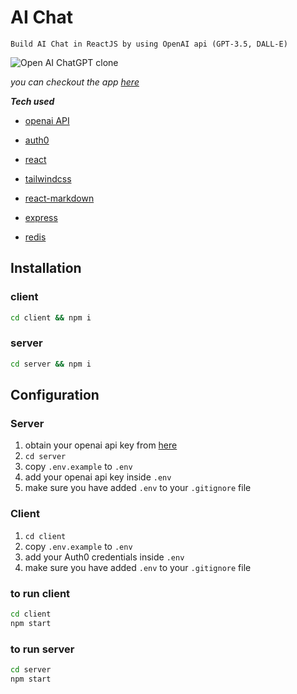 # AI Chat

    Build AI Chat in ReactJS by using OpenAI api (GPT-3.5, DALL-E)

![Open AI ChatGPT clone](https://res.cloudinary.com/myfinance/image/upload/v1678999771/MyFinance/preview_ai_whorwf.png)

_you can checkout the app [here](https://gptchat-clone.vercel.app)_

**_Tech used_**

- [openai API](https://platform.openai.com/)
- [auth0](https://auth0.com)

- [react](https://reactjs.org)
- [tailwindcss](https://tailwindcss.com)
- [react-markdown](https://github.com/remarkjs/react-markdown#readme)
- [express](https://expressjs.com)
- [redis](https://redis.io)

## Installation

### client

```bash
cd client && npm i
```

### server

```bash
cd server && npm i
```

## Configuration

### Server

1. obtain your openai api key from [here](https://openai.com)
2. `cd server`
3. copy `.env.example` to `.env`
4. add your openai api key inside `.env`
5. make sure you have added `.env` to your `.gitignore` file

### Client

1. `cd client`
2. copy `.env.example` to `.env`
3. add your Auth0 credentials inside `.env`
4. make sure you have added `.env` to your `.gitignore` file

### to run client

```bash
cd client
npm start
```

### to run server

```bash
cd server
npm start
```

